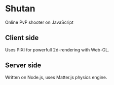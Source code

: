 # Shutan

Online PvP shooter on JavaScript

## Client side

Uses PIXI for powerfull 2d-rendering with Web-GL.

## Server side

Written on Node.js, uses Matter.js physics engine.